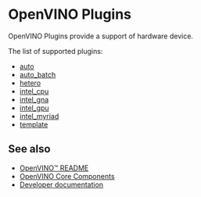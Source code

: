 # OpenVINO Plugins

OpenVINO Plugins provide a support of hardware device.

The list of supported plugins:

 * [auto](./auto)
 * [auto_batch](./auto_batch)
 * [hetero](./hetero)
 * [intel_cpu](./intel_cpu)
 * [intel_gna](./intel_gna)
 * [intel_gpu](./intel_gpu)
 * [intel_myriad](./intel_myriad)
 * [template](./template)

## See also
 * [OpenVINO™ README](../../README.md)
 * [OpenVINO Core Components](../README.md)
 * [Developer documentation](../../docs/dev/index.md)
